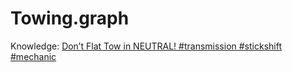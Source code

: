 # Towing.graph
Knowledge: [Don’t Flat Tow in NEUTRAL! #transmission #stickshift #mechanic](https://youtu.be/yCOos-u0oKs)
